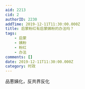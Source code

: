 ```yaml
---
aid: 2213
cid: 2
authorID: 2230
addTime: 2019-12-11T11:30:00.000Z
title: 启蒙粉红有启蒙姨粉的办法吗？
tags:
    - 启蒙
    - 姨粉
    - 粉红
    - 办法
comments: []
date: 2019-12-11T11:30:00.000Z
category: 时政
---
```


品蔥姨化，反共界反化
